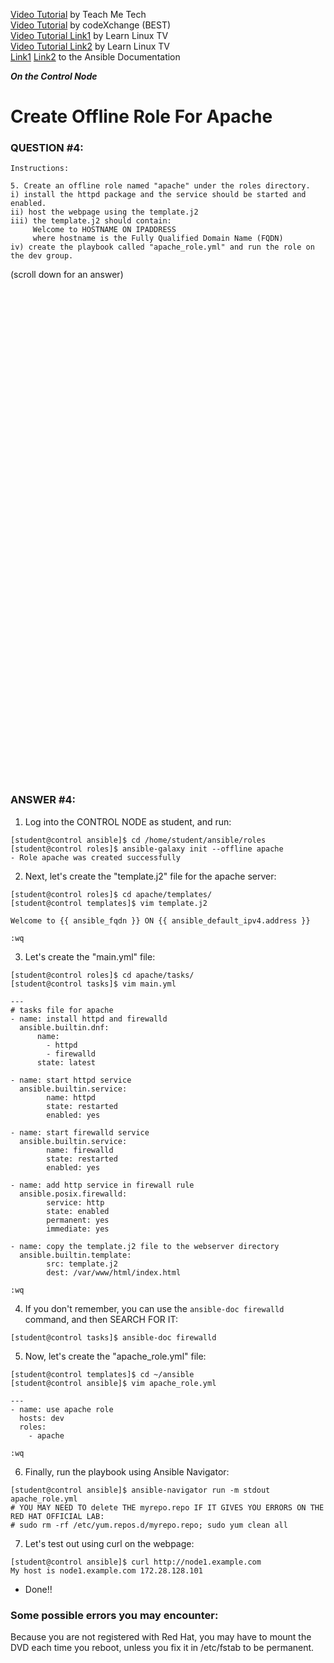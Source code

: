 <a href="https://www.youtube.com/watch?v=W2pMZLWK-B4&list=PLYB6dfdhWDePZf4fd4YgGGtSX_vHKv5vz&index=6">Video Tutorial</a> by Teach Me Tech \
<a href="https://www.youtube.com/watch?v=jvyfNTuxyjE&list=PLL_setXLS0tiYMipvQI4oUGkJwhOhn42J&index=4">Video Tutorial</a> by codeXchange (BEST) \
<a href="https://www.youtube.com/watch?v=tq9sCeQNVYc&list=PLT98CRl2KxKEUHie1m24-wkyHpEsa4Y70&index=14">Video Tutorial Link1</a> by Learn Linux TV \
<a href="https://www.youtube.com/watch?v=s8F_YWGHeDM&list=PLT98CRl2KxKEUHie1m24-wkyHpEsa4Y70&index=16">Video Tutorial Link2</a> by Learn Linux TV \
<a href="https://docs.ansible.com/ansible/latest/playbook_guide/playbooks_templating.html#templating-jinja2">Link1</a> <a href="https://docs.ansible.com/ansible/latest/playbook_guide/playbooks_reuse_roles.html#using-roles-at-the-play-level">Link2</a> to the Ansible Documentation

***On the Control Node***

# Create Offline Role For Apache
### QUESTION #4:
```
Instructions:

5. Create an offline role named "apache" under the roles directory.
i) install the httpd package and the service should be started and enabled.
ii) host the webpage using the template.j2
iii) the template.j2 should contain:
     Welcome to HOSTNAME ON IPADDRESS
     where hostname is the Fully Qualified Domain Name (FQDN)
iv) create the playbook called "apache_role.yml" and run the role on the dev group.
```

(scroll down for an answer)
<br/><br/><br/><br/><br/><br/><br/><br/><br/><br/><br/><br/><br/><br/><br/><br/><br/><br/><br/><br/><br/><br/><br/><br/>
<br/><br/><br/><br/><br/><br/><br/><br/><br/><br/><br/><br/><br/><br/><br/><br/><br/><br/><br/><br/><br/><br/><br/><br/>

### ANSWER #4:

1) Log into the CONTROL NODE as student, and run:
```
[student@control ansible]$ cd /home/student/ansible/roles
[student@control roles]$ ansible-galaxy init --offline apache
- Role apache was created successfully
```
2) Next, let's create the "template.j2" file for the apache server:
```
[student@control roles]$ cd apache/templates/
[student@control templates]$ vim template.j2

Welcome to {{ ansible_fqdn }} ON {{ ansible_default_ipv4.address }}

:wq
```

3) Let's create the "main.yml" file:
```
[student@control roles]$ cd apache/tasks/
[student@control tasks]$ vim main.yml

---
# tasks file for apache
- name: install httpd and firewalld
  ansible.builtin.dnf:
      name:
        - httpd
        - firewalld
      state: latest

- name: start httpd service
  ansible.builtin.service:
        name: httpd
        state: restarted
        enabled: yes

- name: start firewalld service
  ansible.builtin.service:
        name: firewalld
        state: restarted
        enabled: yes

- name: add http service in firewall rule
  ansible.posix.firewalld:
        service: http
        state: enabled
        permanent: yes
        immediate: yes

- name: copy the template.j2 file to the webserver directory
  ansible.builtin.template:
        src: template.j2
        dest: /var/www/html/index.html

:wq
```

4) If you don't remember, you can use the ```ansible-doc firewalld``` command, and then SEARCH FOR IT:
```
[student@control tasks]$ ansible-doc firewalld
```

5) Now, let's create the "apache_role.yml" file:
```
[student@control templates]$ cd ~/ansible
[student@control ansible]$ vim apache_role.yml

---
- name: use apache role
  hosts: dev
  roles:
    - apache

:wq
```

6) Finally, run the playbook using Ansible Navigator:
```
[student@control ansible]$ ansible-navigator run -m stdout apache_role.yml
# YOU MAY NEED TO delete THE myrepo.repo IF IT GIVES YOU ERRORS ON THE RED HAT OFFICIAL LAB:
# sudo rm -rf /etc/yum.repos.d/myrepo.repo; sudo yum clean all
```

7) Let's test out using curl on the webpage:
```
[student@control ansible]$ curl http://node1.example.com
My host is node1.example.com 172.28.128.101
```

* Done!!

### Some possible errors you may encounter: ###
  Because you are not registered with Red Hat, you may have to mount the DVD each time you reboot, unless you fix it in /etc/fstab to be permanent.
